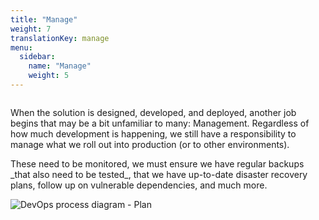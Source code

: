 ```yaml
---
title: "Manage"
weight: 7
translationKey: manage
menu:
  sidebar:
    name: "Manage"
    weight: 5
---
```


<div class="row category-intro">
    <div class="column">
        <p>
            When the solution is designed, developed, and deployed, another job begins that may be a bit unfamiliar to many: Management. Regardless of how much development is happening, we still have a responsibility to manage what we roll out into production (or to other environments).
        </p>
        <p>
            These need to be monitored, we must ensure we have regular backups _that also need to be tested_, that we have up-to-date disaster recovery plans, follow up on vulnerable dependencies, and much more.
        </p>
    </div>
    <div class="column">
        <img alt="DevOps process diagram - Plan" src="/devops_plan.svg"/>
    </div>
</div>
